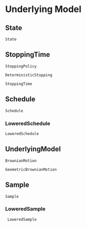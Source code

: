 

# Underlying Model


## State
```@docs
State
```

## StoppingTime

```@docs
StoppingPolicy
```

```@docs
DeterministicStopping
```

```@docs
StoppingTime
```

## Schedule

```@docs
Schedule
```

### LoweredSchedule
```@docs
LoweredSchedule
```

## UnderlyingModel

```@docs
BrownianMotion
```

```@docs
GeometricBrownianMotion
```

## Sample

```@docs
Sample
```
### LoweredSample

```@docs
 LoweredSample
```